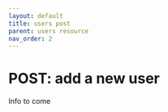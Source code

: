 ```yaml
---
layout: default
title: users post
parent: users resource
nav_order: 2
---
```


# POST: add a new user

Info to come
